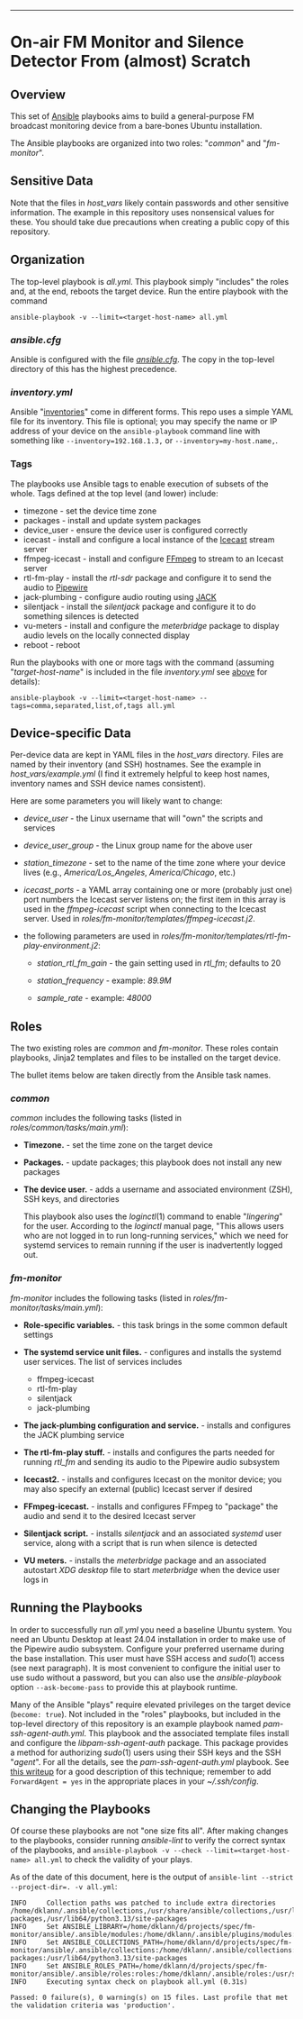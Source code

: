 ---
<!-- Create formatted output with:
    pandoc --embed-resources --standalone -f markdown -t latex -o README.pdf README.md
-->

# On-air FM Monitor and Silence Detector From (almost) Scratch #

## Overview ##

This set of [Ansible](https://ansible.com/) playbooks aims to build a general-purpose FM broadcast monitoring device from a bare-bones Ubuntu installation.

The Ansible playbooks are organized into two roles: "_common_" and "_fm-monitor_".

## Sensitive Data ##

Note that the files in _host\_vars_ likely contain passwords and other sensitive information. The example in this repository uses nonsensical values for these. You should take due precautions when creating a public copy of this repository.

## Organization ##

The top-level playbook is _all.yml_. This playbook simply "includes" the roles and, at the end, reboots the target device. Run the entire playbook with the command

    ansible-playbook -v --limit=<target-host-name> all.yml

### _ansible.cfg_ ###

Ansible is configured with the file _[ansible.cfg](https://docs.ansible.com/ansible/latest/reference_appendices/config.html)_. The copy in the top-level directory of this has the highest precedence.

### _inventory.yml_ ###

Ansible "[inventories](https://docs.ansible.com/ansible/latest/inventory_guide/intro_inventory.html)" come in different forms. This repo uses a simple YAML file for its inventory. This file is optional; you may specify the name or IP address of your device on the `ansible-playbook` command line with something like `--inventory=192.168.1.3,` or `--inventory=my-host.name,`.

### Tags ###

The playbooks use Ansible tags to enable execution of subsets of the whole. Tags defined at the top level (and lower) include:

- timezone - set the device time zone
- packages - install and update system packages
- device_user - ensure the device user is configured correctly
- icecast - install and configure a local instance of the [Icecast](https://icecast.org/) stream server
- ffmpeg-icecast - install and configure [FFmpeg](https://ffmpeg.org/) to stream to an Icecast server
- rtl-fm-play - install the _rtl-sdr_ package and configure it to send the audio to [Pipewire](https://pipewire.org/)
- jack-plumbing - configure audio routing using [JACK](https://jackaudio.org/)
- silentjack - install the _silentjack_ package and configure it to do something silences is detected
- vu-meters - install and configure the _meterbridge_ package to display audio levels on the locally connected display
- reboot - reboot

Run the playbooks with one or more tags with the command (assuming "_target-host-name_" is included in the file _inventory.yml_ see [above](#inventory.yml) for details):

    ansible-playbook -v --limit=<target-host-name> --tags=comma,separated,list,of,tags all.yml

## Device-specific Data ##

Per-device data are kept in YAML files in the _host\_vars_ directory. Files are named by their inventory (and SSH) hostnames. See the example in _host\_vars/example.yml_ (I find it extremely helpful to keep host names, inventory names and SSH device names consistent).

Here are some parameters you will likely want to change:

- _device\_user_ - the Linux username that will "own" the scripts and services

- _device\_user\_group_ - the Linux group name for the above user

- _station\_timezone_ - set to the name of the time zone where your device lives (e.g., _America/Los\_Angeles_, _America/Chicago_, etc.)

- _icecast\_ports_ - a YAML array containing one or more (probably just one) port numbers the Icecast server listens on; the first item in this array is used in the _ffmpeg-icecast_ script when connecting to the Icecast server. Used in _roles/fm-monitor/templates/ffmpeg-icecast.j2_.

- the following parameters are used in _roles/fm-monitor/templates/rtl-fm-play-environment.j2_:

  - _station\_rtl\_fm\_gain_ - the gain setting used in _rtl\_fm_; defaults to 20

  - _station_frequency_ - example: _89.9M_

  - _sample_rate_ - example: _48000_

## Roles ##

The two existing roles are _common_ and _fm-monitor_. These roles contain playbooks, Jinja2 templates and files to be installed on the target device.

The bullet items below are taken directly from the Ansible task names.

### _common_ ###

_common_ includes the following tasks (listed in _roles/common/tasks/main.yml_):

- **Timezone.** - set the time zone on the target device

- **Packages.** - update packages; this playbook does not install any new packages

- **The device user.** - adds a username and associated environment (ZSH), SSH keys, and directories

  This playbook also uses the _loginctl_(1) command to enable "_lingering_" for the user. According to the _loginctl_ manual page, "This allows users who are not logged in to run long-running services," which we need for systemd services to remain running if the user is inadvertently logged out.

### _fm-monitor_ ###

_fm-monitor_ includes the following tasks (listed in _roles/fm-monitor/tasks/main.yml_):

- **Role-specific variables.** - this task brings in the some common default settings

- **The systemd service unit files.** - configures and installs the systemd user services. The list of services includes

  - ffmpeg-icecast
  - rtl-fm-play
  - silentjack
  - jack-plumbing

- **The jack-plumbing configuration and service.** - installs and configures the JACK plumbing service

- **The rtl-fm-play stuff.** - installs and configures the parts needed for running _rtl\_fm_ and sending its audio to the Pipewire audio subsystem

- **Icecast2.** - installs and configures Icecast on the monitor device; you may also specify an external (public) Icecast server if desired

- **FFmpeg-icecast.** - installs and configures FFmpeg to "package" the audio and send it to the desired Icecast server

- **Silentjack script.** - installs _silentjack_ and an associated _systemd_ user service, along with a script that is run when silence is detected

- **VU meters.** - installs the _meterbridge_ package and an associated autostart _XDG desktop_ file to start _meterbridge_ when the device user logs in

## Running the Playbooks ##

In order to successfully run _all.yml_ you need a baseline Ubuntu system. You need an Ubuntu Desktop at least 24.04 installation in order to make use of the Pipewire audio subsystem. Configure your preferred username during the base installation. This user must have SSH access and _sudo_(1) access (see next paragraph). It is most convenient to configure the initial user to use sudo without a password, but you can also use the _ansible-playbook_ option `--ask-become-pass` to provide this at playbook runtime.

Many of the Ansible "plays" require elevated privileges on the target device (`become: true`). Not included in the "roles" playbooks, but included in the top-level directory of this repository is an example playbook named _pam-ssh-agent-auth.yml_. This playbook and the associated template files install and configure the _libpam-ssh-agent-auth_ package. This package provides a method for authorizing _sudo_(1) users using their SSH keys and the SSH "_agent_". For all the details, see the _pam-ssh-agent-auth.yml_ playbook. See [this writeup](https://jpmens.net/2021/11/21/pam-ssh-agent-authentication-with-ansible/) for a good description of this technique; remember to add `ForwardAgent = yes` in the appropriate places in your _~/.ssh/config_.

## Changing the Playbooks ##

Of course these playbooks are not "one size fits all". After making changes to the playbooks, consider running _ansible-lint_ to verify the correct syntax of the playbooks, and `ansible-playbook -v --check --limit=<target-host-name> all.yml` to check the validity of your plays.

As of the date of this document, here is the output of `ansible-lint --strict --project-dir=. -v all.yml`:

	INFO     Collection paths was patched to include extra directories /home/dklann/.ansible/collections,/usr/share/ansible/collections,/usr/lib/python3.13/site-packages,/usr/lib64/python3.13/site-packages
	INFO     Set ANSIBLE_LIBRARY=/home/dklann/d/projects/spec/fm-monitor/ansible/.ansible/modules:/home/dklann/.ansible/plugins/modules:/usr/share/ansible/plugins/modules
	INFO     Set ANSIBLE_COLLECTIONS_PATH=/home/dklann/d/projects/spec/fm-monitor/ansible/.ansible/collections:/home/dklann/.ansible/collections:/usr/share/ansible/collections:/usr/lib/python3.13/site-packages:/usr/lib64/python3.13/site-packages
	INFO     Set ANSIBLE_ROLES_PATH=/home/dklann/d/projects/spec/fm-monitor/ansible/.ansible/roles:roles:/home/dklann/.ansible/roles:/usr/share/ansible/roles:/etc/ansible/roles
	INFO     Executing syntax check on playbook all.yml (0.31s)

	Passed: 0 failure(s), 0 warning(s) on 15 files. Last profile that met the validation criteria was 'production'.
